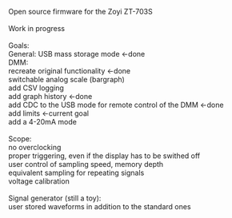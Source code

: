 Open source firmware for the Zoyi ZT-703S <br />
<br />
Work in progress <br />
 <br />
Goals: <br />
General:
 USB mass storage mode <-done <br />
DMM: <br />
 recreate original functionality <-done <br />
 switchable analog scale (bargraph) <br />
 add CSV logging <br />
 add graph history <-done <br />
 add CDC to the USB mode for remote control of the DMM <-done <br />
 add limits <-current goal <br />
 add a 4-20mA mode <br />
 <br />
Scope: <br />
 no overclocking <br />
 proper triggering, even if the display has to be swithed off <br />
 user control of sampling speed, memory depth <br />
 equivalent sampling for repeating signals <br />
 voltage calibration <br />
 <br />
Signal generator (still a toy): <br />
 user stored waveforms in addition to the standard ones <br />


